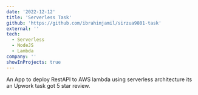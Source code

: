 ```yaml
---
date: '2022-12-12'
title: 'Serverless Task'
github: 'https://github.com/ibrahimjamil/sirzua9801-task'
external: ''
tech:
  - Serverless
  - NodeJS
  - Lambda
company: ''
showInProjects: true
---
```


An App to deploy RestAPI to AWS lambda using serverless architecture its an Upwork task
got 5 star review.
